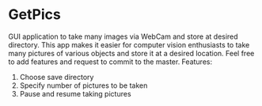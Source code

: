 # GetPics
GUI application to take many images via WebCam and store at desired directory.
This app makes it easier for computer vision enthusiasts to take many pictures of various objects and store it at a desired location.
Feel free to add features and request to commit to the master.
Features:
1) Choose save directory
2) Specify number of pictures to be taken
3) Pause and resume taking pictures
